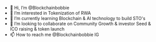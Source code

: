 - 👋 Hi, I’m @Blockchainbobbie
- 👀 I’m interested in Tokenization of RWA
- 🌱 I’m currently learning Blockchain & AI technology to build STO's
- 💞️ I’m looking to collaborate on Community Growth & investor Seed & ICO raising & token launch
- 📫 How to reach me @Blockchainbobbie IG 

<!---
Blockchainbobbie/Blockchainbobbie is a ✨ special ✨ repository because its `README.md` (this file) appears on your GitHub profile.
You can click the Preview link to take a look at your changes.
--->
